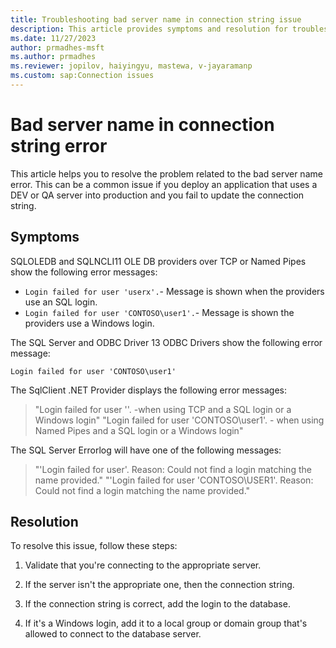 ```yaml
---
title: Troubleshooting bad server name in connection string issue
description: This article provides symptoms and resolution for troubleshooting the bad server name in connection string error.
ms.date: 11/27/2023
author: prmadhes-msft
ms.author: prmadhes
ms.reviewer: jopilov, haiyingyu, mastewa, v-jayaramanp
ms.custom: sap:Connection issues
---
```


# Bad server name in connection string error

This article helps you to resolve the problem related to the bad server name error. This can be a common issue if you deploy an application that uses a DEV or QA server into production and you fail to update the connection string.

## Symptoms

SQLOLEDB and SQLNCLI11 OLE DB providers over TCP or Named Pipes show the following error messages:

- `Login failed for user 'userx'.`- Message is shown when the providers use an SQL login.
- `Login failed for user 'CONTOSO\user1'.`- Message is shown the providers use a Windows login.

The SQL Server and ODBC Driver 13 ODBC Drivers show the following error message:

`Login failed for user 'CONTOSO\user1'`

The SqlClient .NET Provider displays the following error messages:

> "Login failed for user ''. -when using TCP and a SQL login or a Windows login"
> "Login failed for user 'CONTOSO\user1'. - when using Named Pipes and a SQL login or a Windows login"

The SQL Server Errorlog will have one of the following messages:

> "'Login failed for user'. Reason: Could not find a login matching the name provided."
> "'Login failed for user 'CONTOSO\USER1'. Reason: Could not find a login matching the name provided."

## Resolution

To resolve this issue, follow these steps:

1. Validate that you're connecting to the appropriate server.

1. If the server isn't the appropriate one, then the connection string.

1. If the connection string is correct, add the login to the database.

1. If it's a Windows login, add it to a local group or domain group that's allowed to connect to the database server.
